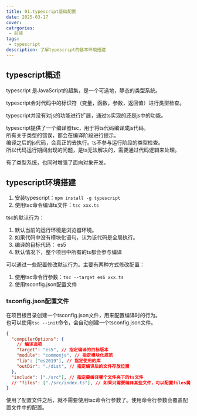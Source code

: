 ```yaml
---
title: 01.typescript基础配置
date: 2025-03-17
cover: 
catrgories:
 - 前端
tags:
 - typescript
description: 了解typescript的基本环境搭建
---
```


## typescript概述

typescript 是JavaScript的超集，是一个可选地，静态的类型系统。  

typescript会对代码中的标识符（变量，函数，参数，返回值）进行类型检查。  

typescript并没有对js的功能进行扩展，通过ts实现的还是js中的功能。  

typescript提供了一个编译器tsc，用于将ts代码编译成js代码。  
所有关于类型的错误，都会在编译阶段进行提示。  
编译之后的js代码，会真正的去执行。ts不参与运行阶段的类型检查。   
所以代码运行期间出现的问题，是ts无法解决的，需要通过代码逻辑来处理。  

有了类型系统，也同时增强了面向对象开发。  

## typescript环境搭建

1. 安装typescript：`npm install -g typescript`
2. 使用tsc命令编译ts文件：`tsc xxx.ts`

tsc的默认行为：

1. 默认当前的运行环境是浏览器环境。  
2. 如果代码中没有模块化语句，认为该代码是全局执行。  
3. 编译的目标代码： es5  
4. 默认情况下，整个项目中所有的ts都会参与编译

可以通过一些配置修改默认行为。主要有两种方式修改配置：  
1. 使用tsc命令行参数：`tsc --target es6 xxx.ts`  
2. 使用tsconfig.json配置文件   

### tsconfig.json配置文件

在项目根目录创建一个tsconfig.json文件，用来配置编译时的行为。  
也可以使用`tsc --init`命令，会自动创建一个tsconfig.json文件。  

```json
{
  "compilerOptions": {
    // 编译选项
    "target": "es5", // 指定编译的目标版本
    "module": "commonjs", // 指定模块化规范
    "lib": ["es2019"], // 指定使用的库
    "outDir": "./dist", // 指定编译后的文件存放位置
  },
  "include": ["./src"], // 指定要编译哪个文件夹下的ts文件
  // "files": ["./src/index.ts"], // 如果只需要编译某些文件，可以配置files属性，数组中写文件路径
}
```

使用了配置文件之后，就不需要使用tsc命令行参数了。使用命令行参数会覆盖配置文件中的配置。  




